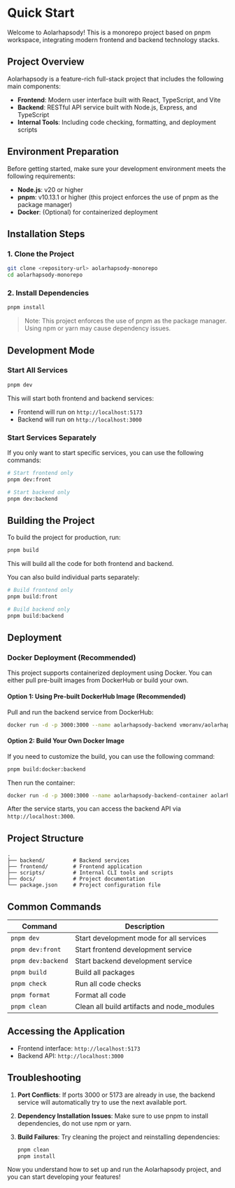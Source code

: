 # Quick Start

Welcome to Aolarhapsody! This is a monorepo project based on pnpm workspace, integrating modern frontend and backend technology stacks.

## Project Overview

Aolarhapsody is a feature-rich full-stack project that includes the following main components:

- **Frontend**: Modern user interface built with React, TypeScript, and Vite
- **Backend**: RESTful API service built with Node.js, Express, and TypeScript
- **Internal Tools**: Including code checking, formatting, and deployment scripts

## Environment Preparation

Before getting started, make sure your development environment meets the following requirements:

- **Node.js**: v20 or higher
- **pnpm**: v10.13.1 or higher (this project enforces the use of pnpm as the package manager)
- **Docker**: (Optional) for containerized deployment

## Installation Steps

### 1. Clone the Project

```bash
git clone <repository-url> aolarhapsody-monorepo
cd aolarhapsody-monorepo
```

### 2. Install Dependencies

```bash
pnpm install
```

> Note: This project enforces the use of pnpm as the package manager. Using npm or yarn may cause dependency issues.

## Development Mode

### Start All Services

```bash
pnpm dev
```

This will start both frontend and backend services:

- Frontend will run on `http://localhost:5173`
- Backend will run on `http://localhost:3000`

### Start Services Separately

If you only want to start specific services, you can use the following commands:

```bash
# Start frontend only
pnpm dev:front

# Start backend only
pnpm dev:backend
```

## Building the Project

To build the project for production, run:

```bash
pnpm build
```

This will build all the code for both frontend and backend.

You can also build individual parts separately:

```bash
# Build frontend only
pnpm build:front

# Build backend only
pnpm build:backend
```

## Deployment

### Docker Deployment (Recommended)

This project supports containerized deployment using Docker. You can either pull pre-built images from DockerHub or build your own.

#### Option 1: Using Pre-built DockerHub Image (Recommended)

Pull and run the backend service from DockerHub:

```bash
docker run -d -p 3000:3000 --name aolarhapsody-backend vmoranv/aolarhapsody-backend
```

#### Option 2: Build Your Own Docker Image

If you need to customize the build, you can use the following command:

```bash
pnpm build:docker:backend
```

Then run the container:

```bash
docker run -d -p 3000:3000 --name aolarhapsody-backend-container aolarhapsody-backend
```

After the service starts, you can access the backend API via `http://localhost:3000`.

## Project Structure

```
.
├── backend/         # Backend services
├── frontend/        # Frontend application
├── scripts/         # Internal CLI tools and scripts
├── docs/            # Project documentation
└── package.json     # Project configuration file
```

## Common Commands

| Command            | Description                                |
| ------------------ | ------------------------------------------ |
| `pnpm dev`         | Start development mode for all services    |
| `pnpm dev:front`   | Start frontend development service         |
| `pnpm dev:backend` | Start backend development service          |
| `pnpm build`       | Build all packages                         |
| `pnpm check`       | Run all code checks                        |
| `pnpm format`      | Format all code                            |
| `pnpm clean`       | Clean all build artifacts and node_modules |

## Accessing the Application

- Frontend interface: `http://localhost:5173`
- Backend API: `http://localhost:3000`

## Troubleshooting

1. **Port Conflicts**: If ports 3000 or 5173 are already in use, the backend service will automatically try to use the next available port.

2. **Dependency Installation Issues**: Make sure to use pnpm to install dependencies, do not use npm or yarn.

3. **Build Failures**: Try cleaning the project and reinstalling dependencies:
   ```bash
   pnpm clean
   pnpm install
   ```

Now you understand how to set up and run the Aolarhapsody project, and you can start developing your features!
